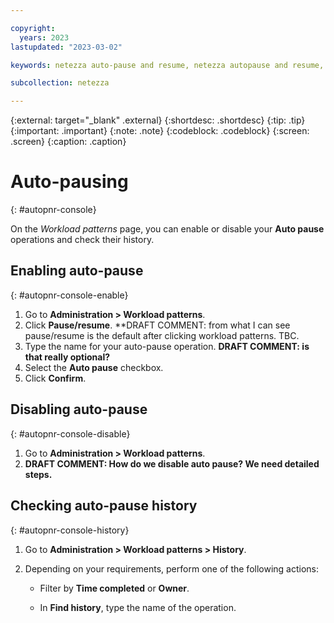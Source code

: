 ```yaml
---

copyright:
  years: 2023
lastupdated: "2023-03-02"

keywords: netezza auto-pause and resume, netezza autopause and resume, netezza auto-pause and resume with the web console

subcollection: netezza

---
```


{:external: target="_blank" .external}
{:shortdesc: .shortdesc}
{:tip: .tip}
{:important: .important}
{:note: .note}
{:codeblock: .codeblock}
{:screen: .screen}
{:caption: .caption}

# Auto-pausing
{: #autopnr-console}

On the *Workload patterns* page, you can enable or disable your **Auto pause** operations and check their history.

## Enabling auto-pause
{: #autopnr-console-enable}

1. Go to **Administration > Workload patterns**.
1. Click **Pause/resume**. **DRAFT COMMENT: from what I can see pause/resume is the default after clicking workload patterns. TBC.
1. Type the name for your auto-pause operation. **DRAFT COMMENT: is that really optional?**
1. Select the **Auto pause** checkbox.
1. Click **Confirm**.

## Disabling auto-pause
{: #autopnr-console-disable}

1. Go to **Administration > Workload patterns**.
1. **DRAFT COMMENT: How do we disable auto pause? We need detailed steps.**

## Checking auto-pause history
{: #autopnr-console-history}

1. Go to **Administration > Workload patterns > History**.
1. Depending on your requirements, perform one of the following actions:

   - Filter by **Time completed** or **Owner**.

   - In **Find history**, type the name of the operation.
